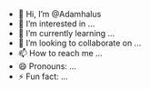 - 👋 Hi, I’m @Adamhalus
- 👀 I’m interested in ...
- 🌱 I’m currently learning ...
- 💞️ I’m looking to collaborate on ...
- 📫 How to reach me ...
- 😄 Pronouns: ...
- ⚡ Fun fact: ...

<!---
Adamhalus/Adamhalus is a ✨ special ✨ repository because its `README.md` (this file) appears on your GitHub profile.
You can click the Preview link to take a look at your changes.
--->
